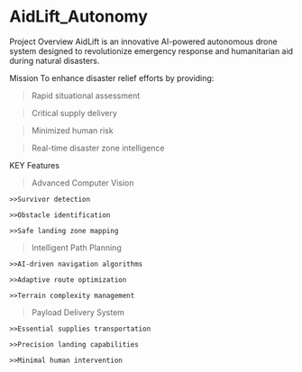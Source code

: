 # AidLift_Autonomy

Project Overview
AidLift is an innovative AI-powered autonomous drone system designed to revolutionize emergency response and humanitarian aid during natural disasters.

Mission
To enhance disaster relief efforts by providing:


  > Rapid situational assessment

  > Critical supply delivery

  > Minimized human risk

  > Real-time disaster zone intelligence


KEY Features

> Advanced Computer Vision

    >>Survivor detection

    >>Obstacle identification

    >>Safe landing zone mapping

> Intelligent Path Planning



    >>AI-driven navigation algorithms

    >>Adaptive route optimization

    >>Terrain complexity management

> Payload Delivery System


    >>Essential supplies transportation

    >>Precision landing capabilities

    >>Minimal human intervention



